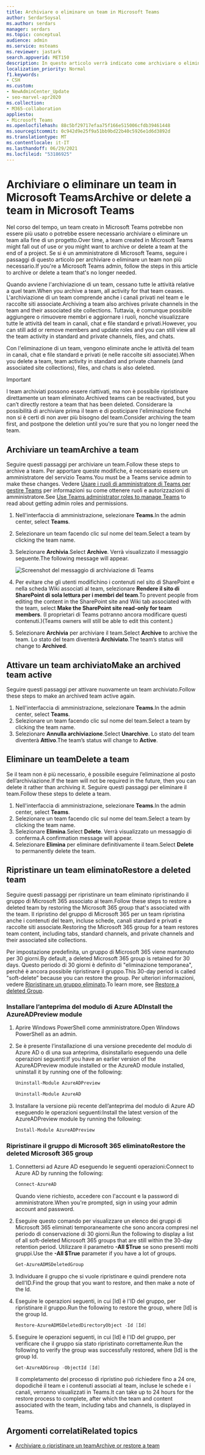 ```yaml
---
title: Archiviare o eliminare un team in Microsoft Teams
author: SerdarSoysal
ms.author: serdars
manager: serdars
ms.topic: conceptual
audience: admin
ms.service: msteams
ms.reviewer: jastark
search.appverid: MET150
description: In questo articolo verrà indicato come archiviare o eliminare definitivamente un team in Microsoft Teams.
localization_priority: Normal
f1.keywords:
- CSH
ms.custom:
- NewAdminCenter_Update
- seo-marvel-apr2020
ms.collection:
- M365-collaboration
appliesto:
- Microsoft Teams
ms.openlocfilehash: 88c5bf29717efaa75f166e515006cfdb39461448
ms.sourcegitcommit: 0c942d9e25f9a51bb9bd22b40c5926e1d6d3892d
ms.translationtype: MT
ms.contentlocale: it-IT
ms.lasthandoff: 06/29/2021
ms.locfileid: "53186925"
---
```

# <a name="archive-or-delete-a-team-in-microsoft-teams"></a><span data-ttu-id="f1053-103">Archiviare o eliminare un team in Microsoft Teams</span><span class="sxs-lookup"><span data-stu-id="f1053-103">Archive or delete a team in Microsoft Teams</span></span>

<span data-ttu-id="f1053-104">Nel corso del tempo, un team creato in Microsoft Teams potrebbe non essere più usato o potrebbe essere necessario archiviare o eliminare un team alla fine di un progetto.</span><span class="sxs-lookup"><span data-stu-id="f1053-104">Over time, a team created in Microsoft Teams might fall out of use or you might want to archive or delete a team at the end of a project.</span></span> <span data-ttu-id="f1053-105">Se si è un amministratore di Microsoft Teams, seguire i passaggi di questo articolo per archiviare o eliminare un team non più necessario.</span><span class="sxs-lookup"><span data-stu-id="f1053-105">If you're a Microsoft Teams admin, follow the steps in this article to archive or delete a team that's no longer needed.</span></span>

<span data-ttu-id="f1053-106">Quando avviene l'archiviazione di un team, cessano tutte le attività relative a quel team.</span><span class="sxs-lookup"><span data-stu-id="f1053-106">When you archive a team, all activity for that team ceases.</span></span> <span data-ttu-id="f1053-107">L'archiviazione di un team comprende anche i canali privati nel team e le raccolte siti associate.</span><span class="sxs-lookup"><span data-stu-id="f1053-107">Archiving a team also archives private channels in the team and their associated site collections.</span></span>  <span data-ttu-id="f1053-108">Tuttavia, è comunque possibile aggiungere o rimuovere membri e aggiornare i ruoli, nonché visualizzare tutte le attività del team in canali, chat e file standard e privati.</span><span class="sxs-lookup"><span data-stu-id="f1053-108">However, you can still add or remove members and update roles and you can still view all the team activity in standard and private channels, files, and chats.</span></span>

<span data-ttu-id="f1053-109">Con l'eliminazione di un team, vengono eliminate anche le attività del team in canali, chat e file standard e privati (e nelle raccolte siti associate).</span><span class="sxs-lookup"><span data-stu-id="f1053-109">When you delete a team, team activity in standard and private channels (and associated site collections), files, and chats is also deleted.</span></span>

> [!IMPORTANT]
> <span data-ttu-id="f1053-110">I team archiviati possono essere riattivati, ma non è possibile ripristinare direttamente un team eliminato.</span><span class="sxs-lookup"><span data-stu-id="f1053-110">Archived teams can be reactivated, but you can’t directly restore a team that has been deleted.</span></span> <span data-ttu-id="f1053-111">Considerare la possibilità di archiviare prima il team e di posticipare l'eliminazione finché non si è certi di non aver più bisogno del team.</span><span class="sxs-lookup"><span data-stu-id="f1053-111">Consider archiving the team first, and postpone the deletion until you're sure that you no longer need the team.</span></span>

## <a name="archive-a-team"></a><span data-ttu-id="f1053-112">Archiviare un team</span><span class="sxs-lookup"><span data-stu-id="f1053-112">Archive a team</span></span>

<span data-ttu-id="f1053-113">Seguire questi passaggi per archiviare un team.</span><span class="sxs-lookup"><span data-stu-id="f1053-113">Follow these steps to archive a team.</span></span> <span data-ttu-id="f1053-114">Per apportare queste modifiche, è necessario essere un amministratore del servizio Teams.</span><span class="sxs-lookup"><span data-stu-id="f1053-114">You must be a Teams service admin to make these changes.</span></span> <span data-ttu-id="f1053-115">Vedere [Usare i ruoli di amministratore di Teams per gestire Teams](./using-admin-roles.md) per informazioni su come ottenere ruoli e autorizzazioni di amministratore.</span><span class="sxs-lookup"><span data-stu-id="f1053-115">See [Use Teams administrator roles to manage Teams](./using-admin-roles.md) to read about getting admin roles and permissions.</span></span>

1. <span data-ttu-id="f1053-116">Nell'interfaccia di amministrazione, selezionare **Teams**.</span><span class="sxs-lookup"><span data-stu-id="f1053-116">In the admin center, select **Teams**.</span></span>
2. <span data-ttu-id="f1053-117">Selezionare un team facendo clic sul nome del team.</span><span class="sxs-lookup"><span data-stu-id="f1053-117">Select a team by clicking the team name.</span></span>
3. <span data-ttu-id="f1053-118">Selezionare **Archivia**.</span><span class="sxs-lookup"><span data-stu-id="f1053-118">Select **Archive**.</span></span> <span data-ttu-id="f1053-119">Verrà visualizzato il messaggio seguente.</span><span class="sxs-lookup"><span data-stu-id="f1053-119">The following message will appear.</span></span>

    ![Screenshot del messaggio di archiviazione di Teams](media/teams-archive-message.png)

4. <span data-ttu-id="f1053-121">Per evitare che gli utenti modifichino i contenuti nel sito di SharePoint e nella scheda Wiki associati al team, selezionare **Rendere il sito di SharePoint di sola lettura per i membri del team**.</span><span class="sxs-lookup"><span data-stu-id="f1053-121">To prevent people from editing the content in the SharePoint site and Wiki tab associated with the team, select **Make the SharePoint site read-only for team members**.</span></span> <span data-ttu-id="f1053-122">(I proprietari di Teams potranno ancora modificare questi contenuti.)</span><span class="sxs-lookup"><span data-stu-id="f1053-122">(Teams owners will still be able to edit this content.)</span></span>
5. <span data-ttu-id="f1053-123">Selezionare **Archivia** per archiviare il team.</span><span class="sxs-lookup"><span data-stu-id="f1053-123">Select **Archive** to archive the team.</span></span> <span data-ttu-id="f1053-124">Lo stato del team diventerà **Archiviato**.</span><span class="sxs-lookup"><span data-stu-id="f1053-124">The team’s status will change to **Archived**.</span></span>

## <a name="make-an-archived-team-active"></a><span data-ttu-id="f1053-125">Attivare un team archiviato</span><span class="sxs-lookup"><span data-stu-id="f1053-125">Make an archived team active</span></span>

<span data-ttu-id="f1053-126">Seguire questi passaggi per attivare nuovamente un team archiviato.</span><span class="sxs-lookup"><span data-stu-id="f1053-126">Follow these steps to make an archived team active again.</span></span>

1. <span data-ttu-id="f1053-127">Nell'interfaccia di amministrazione, selezionare **Teams**.</span><span class="sxs-lookup"><span data-stu-id="f1053-127">In the admin center, select **Teams**.</span></span>
2. <span data-ttu-id="f1053-128">Selezionare un team facendo clic sul nome del team.</span><span class="sxs-lookup"><span data-stu-id="f1053-128">Select a team by clicking the team name.</span></span>
3. <span data-ttu-id="f1053-129">Selezionare **Annulla archiviazione**.</span><span class="sxs-lookup"><span data-stu-id="f1053-129">Select **Unarchive**.</span></span> <span data-ttu-id="f1053-130">Lo stato del team diventerà **Attivo**.</span><span class="sxs-lookup"><span data-stu-id="f1053-130">The team’s status will change to **Active**.</span></span>

## <a name="delete-a-team"></a><span data-ttu-id="f1053-131">Eliminare un team</span><span class="sxs-lookup"><span data-stu-id="f1053-131">Delete a team</span></span>

<span data-ttu-id="f1053-132">Se il team non è più necessario, è possibile eseguire l’eliminazione al posto dell’archiviazione.</span><span class="sxs-lookup"><span data-stu-id="f1053-132">If the team will not be required in the future, then you can delete it rather than archiving it.</span></span> <span data-ttu-id="f1053-133">Seguire questi passaggi per eliminare il team.</span><span class="sxs-lookup"><span data-stu-id="f1053-133">Follow these steps to delete a team.</span></span>

1.  <span data-ttu-id="f1053-134">Nell'interfaccia di amministrazione, selezionare **Teams**.</span><span class="sxs-lookup"><span data-stu-id="f1053-134">In the admin center, select **Teams**.</span></span>
2.  <span data-ttu-id="f1053-135">Selezionare un team facendo clic sul nome del team.</span><span class="sxs-lookup"><span data-stu-id="f1053-135">Select a team by clicking the team name.</span></span>
3.  <span data-ttu-id="f1053-136">Selezionare **Elimina**.</span><span class="sxs-lookup"><span data-stu-id="f1053-136">Select **Delete**.</span></span> <span data-ttu-id="f1053-137">Verrà visualizzato un messaggio di conferma.</span><span class="sxs-lookup"><span data-stu-id="f1053-137">A confirmation message will appear.</span></span>
4.  <span data-ttu-id="f1053-138">Selezionare **Elimina** per eliminare definitivamente il team.</span><span class="sxs-lookup"><span data-stu-id="f1053-138">Select **Delete** to permanently delete the team.</span></span>

## <a name="restore-a-deleted-team"></a><span data-ttu-id="f1053-139">Ripristinare un team eliminato</span><span class="sxs-lookup"><span data-stu-id="f1053-139">Restore a deleted team</span></span>

<span data-ttu-id="f1053-140">Seguire questi passaggi per ripristinare un team eliminato ripristinando il gruppo di Microsoft 365 associato al team.</span><span class="sxs-lookup"><span data-stu-id="f1053-140">Follow these steps to restore a deleted team by restoring the Microsoft 365 group that's associated with the team.</span></span> <span data-ttu-id="f1053-141">Il ripristino del gruppo di Microsoft 365 per un team ripristina anche i contenuti del team, incluse schede, canali standard e privati e raccolte siti associate.</span><span class="sxs-lookup"><span data-stu-id="f1053-141">Restoring the Microsoft 365 group for a team restores team content, including tabs, standard channels, and private channels and their associated site collections.</span></span>

<span data-ttu-id="f1053-142">Per impostazione predefinita, un gruppo di Microsoft 365 viene mantenuto per 30 giorni.</span><span class="sxs-lookup"><span data-stu-id="f1053-142">By default, a deleted Microsoft 365 group is retained for 30 days.</span></span> <span data-ttu-id="f1053-143">Questo periodo di 30 giorni è definito di "eliminazione temporanea", perché è ancora possibile ripristinare il gruppo.</span><span class="sxs-lookup"><span data-stu-id="f1053-143">This 30-day period is called "soft-delete" because you can restore the group.</span></span> <span data-ttu-id="f1053-144">Per ulteriori informazioni, vedere [Ripristinare un gruppo eliminato](/microsoft-365/admin/create-groups/restore-deleted-group).</span><span class="sxs-lookup"><span data-stu-id="f1053-144">To learn more, see [Restore a deleted Group](/microsoft-365/admin/create-groups/restore-deleted-group).</span></span>

### <a name="install-the-azureadpreview-module"></a><span data-ttu-id="f1053-145">Installare l’anteprima del modulo di Azure AD</span><span class="sxs-lookup"><span data-stu-id="f1053-145">Install the AzureADPreview module</span></span>

1. <span data-ttu-id="f1053-146">Aprire Windows PowerShell come amministratore.</span><span class="sxs-lookup"><span data-stu-id="f1053-146">Open Windows PowerShell as an admin.</span></span>
2. <span data-ttu-id="f1053-147">Se è presente l’installazione di una versione precedente del modulo di Azure AD o di una sua anteprima, disinstallarlo eseguendo una delle operazioni seguenti:</span><span class="sxs-lookup"><span data-stu-id="f1053-147">If you have an earlier version of the AzureADPreview module installed or the AzureAD module installed, uninstall it by running one of the following:</span></span>

    ```PowerShell
    Uninstall-Module AzureADPreview
    ```

    ```PowerShell
    Uninstall-Module AzureAD
    ```
3. <span data-ttu-id="f1053-148">Installare la versione più recente dell’anteprima del modulo di Azure AD eseguendo le operazioni seguenti:</span><span class="sxs-lookup"><span data-stu-id="f1053-148">Install the latest version of the AzureADPreview module by running the following:</span></span>

    ```PowerShell
    Install-Module AzureADPreview
    ```

### <a name="restore-the-deleted-microsoft-365-group"></a><span data-ttu-id="f1053-149">Ripristinare il gruppo di Microsoft 365 eliminato</span><span class="sxs-lookup"><span data-stu-id="f1053-149">Restore the deleted Microsoft 365 group</span></span>

1. <span data-ttu-id="f1053-150">Connettersi ad Azure AD eseguendo le seguenti operazioni:</span><span class="sxs-lookup"><span data-stu-id="f1053-150">Connect to Azure AD by running the following:</span></span>
    ```PowerShell
    Connect-AzureAD
    ```
    <span data-ttu-id="f1053-151">Quando viene richiesto, accedere con l'account e la password di amministratore.</span><span class="sxs-lookup"><span data-stu-id="f1053-151">When you're prompted, sign in using your admin account and password.</span></span>  
2. <span data-ttu-id="f1053-152">Eseguire questo comando per visualizzare un elenco dei gruppi di Microsoft 365 eliminati temporaneamente che sono ancora compresi nel periodo di conservazione di 30 giorni.</span><span class="sxs-lookup"><span data-stu-id="f1053-152">Run the following to display a list of all soft-deleted Microsoft 365 groups that are still within the 30-day retention period.</span></span> <span data-ttu-id="f1053-153">Utilizzare il parametro **-All $True** se sono presenti molti gruppi.</span><span class="sxs-lookup"><span data-stu-id="f1053-153">Use the **-All $True** parameter if you have a lot of groups.</span></span>
    ```PowerShell
    Get-AzureADMSDeletedGroup
    ```
3. <span data-ttu-id="f1053-154">Individuare il gruppo che si vuole ripristinare e quindi prendere nota dell'ID.</span><span class="sxs-lookup"><span data-stu-id="f1053-154">Find the group that you want to restore, and then make a note of the Id.</span></span>
4. <span data-ttu-id="f1053-155">Eseguire le operazioni seguenti, in cui [Id] è l'ID del gruppo, per ripristinare il gruppo.</span><span class="sxs-lookup"><span data-stu-id="f1053-155">Run the following to restore the group, where [Id] is the group Id.</span></span>
    ```PowerShell
    Restore-AzureADMSDeletedDirectoryObject -Id [Id]
    ```
5.  <span data-ttu-id="f1053-156">Eseguire le operazioni seguenti, in cui [Id] è l'ID del gruppo, per verificare che il gruppo sia stato ripristinato correttamente.</span><span class="sxs-lookup"><span data-stu-id="f1053-156">Run the following to verify the group was successfully restored, where [Id] is the group Id.</span></span>
    ```PowerShell
    Get-AzureADGroup -ObjectId [Id]
    ```

    <span data-ttu-id="f1053-157">Il completamento del processo di ripristino può richiedere fino a 24 ore, dopodiché il team e i contenuti associati al team, incluse le schede e i canali, verranno visualizzati in Teams.</span><span class="sxs-lookup"><span data-stu-id="f1053-157">It can take up to 24 hours for the restore process to complete, after which the team and content associated with the team, including tabs and channels, is displayed in Teams.</span></span>
    
## <a name="related-topics"></a><span data-ttu-id="f1053-158">Argomenti correlati</span><span class="sxs-lookup"><span data-stu-id="f1053-158">Related topics</span></span>

- [<span data-ttu-id="f1053-159">Archiviare o ripristinare un team</span><span class="sxs-lookup"><span data-stu-id="f1053-159">Archive or restore a team</span></span>](https://support.microsoft.com/office/archive-or-restore-a-team-dc161cfd-b328-440f-974b-5da5bd98b5a7) 

